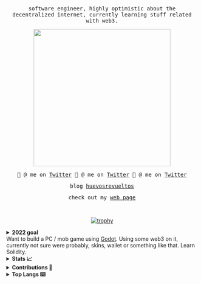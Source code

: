<samp>
<p align="center">
software engineer, highly optimistic about the decentralized internet, currently learning stuff related with web3.
</p>

<p align="center">
<img src="https://i.imgur.com/EJaJ5C2.png"  width="360px">
</p>

<p align="center">
🤙 @ me on <a href="https://twitter.com/AvilaPcy">Twitter</a>
🤙 @ me on <a href="https://twitter.com/AvilaPcy">Twitter</a>
🤙 @ me on <a href="https://twitter.com/AvilaPcy">Twitter</a>
</p>

<p align="center">
blog 
<a href="https://huevosrevueltos.com.mx/">huevosrevueltos</a>
</a>
</p>

<p align="center">
check out my
<a href="https://eduaravila.com/">web page</a>
</a>
</p>

<br>
</samp>
<!-- 
<details>
  <summary><b>🗒 update my blog!</b></summary>
  
</details> -->



<div align="center">

[![trophy](https://github-profile-trophy.vercel.app/?username=smollmegumin&theme=oldie&column=7)](https://eduaravila.com/)

</div>

<details>
<summary> <b> 2022 goal </b> </summary>
</details>
Want to build a PC / mob game using <a href="https://godotengine.org/">Godot</a>. Using some web3 on it, currently not sure were probably, skins, wallet or something like that. 
Learn Solidity.
<details>
<summary><b>Stats 📈</b></summary>

![smollmegumin's GitHub stats](https://github-readme-stats.vercel.app/api?username=smollmegumin&show_icons=true&border_radius=0&theme=cobalt&layout=compact)

</details>

<details>
<summary><b>Contributions 💪</b></summary>

[![smollmegumin's github activity graph](https://githubstatsyourmatador.herokuapp.com/graph?username=smollmegumin&theme=rogue)](https://eduaravila.com/)

</details>

<details>
<summary><b>Top Langs ⌨️</b></summary>

[![Top Langs](https://github-readme-stats.vercel.app/api/top-langs/?username=smollmegumin&langs_count=8)](https://eduaravila.com/)


</details>
